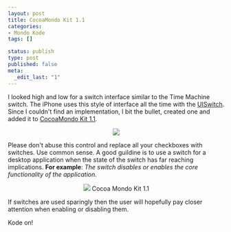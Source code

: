 ```yaml
--- 
layout: post
title: CocoaMondo Kit 1.1
categories: 
- Mondo Kode
tags: []

status: publish
type: post
published: false
meta: 
  _edit_last: "1"
---
```

I looked high and low for a switch interface similar to the Time Machine switch.  The iPhone uses this style of interface all the time with the <a href="http://developer.apple.com/iphone/library/documentation/UIKit/Reference/UISwitch_Class/Reference/Reference.html">UISwitch</a>.  Since I couldn't find an implementation, I bit the bullet, created one and added it to <a href="http://mcormier.github.com/CocoaMondoKit/">CocoaMondo Kit 1.1</a>.

<center><img src="http://mcormier.github.com/CocoaMondoKit/images/switch.jpg"></center>

Please don't abuse this control and replace all your checkboxes with switches.  Use common sense.  A good guildine is to use a switch for a desktop application when the state of the switch has far reaching implications.  <strong>For example</strong>: <em>The switch disables or enables the core functionality of the application.</em>

<center>
<a href="http://mcormier.github.com/CocoaMondoKit/release/CocoaMondoKit_1.1.zip"  ><img src="http://mcormier.github.com/CocoaMondoKit/images/zip.png" border=0></a>
Cocoa Mondo Kit 1.1</center>

If switches are used sparingly then the user will hopefully pay closer attention when enabling or disabling them.

Kode on!
